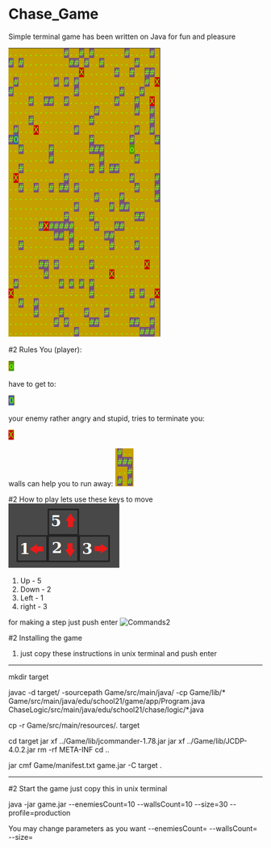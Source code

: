 # Chase_Game
Simple terminal game has been written on Java for fun and pleasure

![Commands1](images/chaseGame.png)


#2 Rules
You (player):

![player](images/player.png)

have to get to:

![goal](images/goal.png)

your enemy rather angry and stupid, tries to terminate you:

![enemy](images/enemy.png)

walls can help you to run away:
![walls](images/walls.png)

#2 How to play
lets use these keys to move
![Commands1](images/commands.png)

1) Up - 5
2) Down - 2
3) Left - 1
4) right - 3

for making a step just push enter
![Commands2](images/enter.png)

#2 Installing the game
1) just copy these instructions in unix terminal and push enter
***********************************************************
mkdir target

javac -d target/ -sourcepath Game/src/main/java/ -cp Game/lib/\*  Game/src/main/java/edu/school21/game/app/Program.java ChaseLogic/src/main/java/edu/school21/chase/logic/*.java

cp -r Game/src/main/resources/*.* target

cd target
jar xf ../Game/lib/jcommander-1.78.jar
jar xf ../Game/lib/JCDP-4.0.2.jar
rm -rf META-INF
cd ..

jar cmf Game/manifest.txt game.jar -C target .
****************************************************

#2 Start the game
just copy this in unix terminal 

java -jar game.jar --enemiesCount=10 --wallsCount=10 --size=30 --profile=production


You may change parameters as you want
--enemiesCount=
--wallsCount=
--size=

